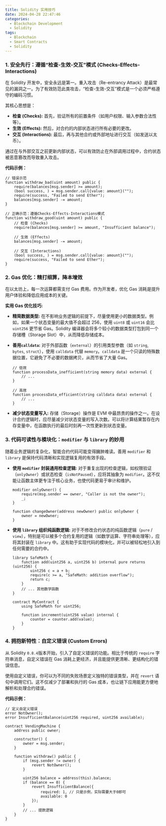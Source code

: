 ```yaml
---
title: Solidity 实用技巧
date: 2024-04-28 22:47:46
categories:
  - Blockchain Development
  - Solidity
tags:
  - Blockchain
  - Smart Contracts
  - Solidity
---
```


### 1. 安全先行：遵循“检查-生效-交互”模式 (Checks-Effects-Interactions)

在 Solidity 开发中，安全永远是第一。重入攻击（Re-entrancy Attack）是最常见的漏洞之一。为了有效防范此类攻击，“检查-生效-交互”模式是一个必须严格遵守的编码习惯。

其核心思想是：

- **检查 (Checks):** 首先，验证所有的前置条件（如用户权限、输入参数合法性等）。
- **生效 (Effects):** 然后，对合约的内部状态进行所有必要的更改。
- **交互 (Interactions):** 最后，再与其他合约或外部地址进行交互（如发送以太币）。

通过在与外部交互之前更新内部状态，可以有效防止在外部调用过程中，合约状态被恶意篡改而导致重入攻击。

**代码示例：**

```solidity
// 错误示范
function withdraw_bad(uint amount) public {
    require(balances[msg.sender] >= amount);
    (bool success, ) = msg.sender.call{value: amount}("");
    require(success, "Failed to send Ether");
    balances[msg.sender] -= amount;
}

// 正确示范：遵循Checks-Effects-Interactions模式
function withdraw_good(uint amount) public {
    // 检查 (Checks)
    require(balances[msg.sender] >= amount, "Insufficient balance");

    // 生效 (Effects)
    balances[msg.sender] -= amount;

    // 交互 (Interactions)
    (bool success, ) = msg.sender.call{value: amount}("");
    require(success, "Failed to send Ether");
}
```

### 2. Gas 优化：精打细算，降本增效

在以太坊上，每一次运算都需支付 Gas 费用。作为开发者，优化 Gas 消耗是提升用户体验和降低应用成本的关键。

**实用 Gas 优化技巧:**

- **精简数据类型:** 在不影响业务逻辑的前提下，尽量使用更小的数据类型。例如，如果一个状态变量的最大值不会超过 256，使用 `uint8` 或 `uint16` 会比 `uint256` 更节省 Gas。Solidity 编译器会将多个较小的数据类型打包到同一个存储槽（Storage Slot）中，从而降低存储成本。

- **善用`calldata`:** 对于外部函数（`external`）的引用类型参数（如 `string`, `bytes`, `struct`），使用 `calldata` 代替 `memory`。`calldata` 是一个只读的特殊数据位置，它避免了不必要的数据拷贝，从而节省了大量 Gas。

  ```solidity
  // 低效
  function processData_inefficient(string memory data) external {
      // ...
  }

  // 高效
  function processData_efficient(string calldata data) external {
      // ...
  }
  ```

- **减少状态变量写入:** 存储（Storage）操作是 EVM 中最昂贵的操作之一。在设计合约逻辑时，应尽量减少对状态变量的写入次数。可以将计算结果暂存在内存变量中，在函数执行的最后时刻再一次性更新到状态变量。

### 3. 代码可读性与模块化：`modifier` 与 `library` 的妙用

随着业务逻辑的复杂化，智能合约代码可能变得臃肿难读。善用 `modifier` 和 `library` 是保持代码清晰和实现逻辑复用的有效手段。

- **使用 `modifier` 封装通用检查逻辑:** 对于重复出现的检查逻辑，如权限验证（`onlyOwner`）或状态检查（`isNotPaused`），应将其抽象为 `modifier`。这不仅能让函数主体更专注于核心业务，也使代码更易于审计和维护。

  ```solidity
  modifier onlyOwner() {
      require(msg.sender == owner, "Caller is not the owner");
      _;
  }

  function changeOwner(address newOwner) public onlyOwner {
      owner = newOwner;
  }
  ```

- **使用 `library` 组织纯函数逻辑:** 对于不修改合约状态的纯函数逻辑（`pure` / `view`），特别是可以被多个合约复用的逻辑（如数学运算、字符串处理等），应将其封装在 `library` 中。这有助于实现代码的模块化，并可以被轻松地引入到任何需要的合约中。

  ```solidity
  library SafeMath {
      function add(uint256 a, uint256 b) internal pure returns (uint256) {
          uint256 c = a + b;
          require(c >= a, "SafeMath: addition overflow");
          return c;
      }
      // ... 其他数学函数
  }

  contract MyContract {
      using SafeMath for uint256;

      function increment(uint256 value) internal {
          counter = counter.add(value);
      }
  }
  ```

### 4. 拥抱新特性：自定义错误 (Custom Errors)

从 Solidity `0.8.4`版本开始，引入了自定义错误的功能。相比于传统的 `require` 字符串消息，自定义错误在 Gas 消耗上更经济，并且能提供更清晰、更结构化的错误信息。

使用自定义错误，你可以为不同的失败场景定义独特的错误类型，并在 `revert` 语句中调用它们。这不仅减少了部署和执行的 Gas 成本，也让链下应用能更方便地解析和处理合约错误。

**代码示例：**

```solidity
// 定义自定义错误
error NotOwner();
error InsufficientBalance(uint256 required, uint256 available);

contract VendingMachine {
    address public owner;

    constructor() {
        owner = msg.sender;
    }

    function withdraw() public {
        if (msg.sender != owner) {
            revert NotOwner();
        }

        uint256 balance = address(this).balance;
        if (balance == 0) {
            revert InsufficientBalance({
                required: 1, // 只是示例，实际需要大于0即可
                available: 0
            });
        }
        // ... 提款逻辑
    }
}
```

